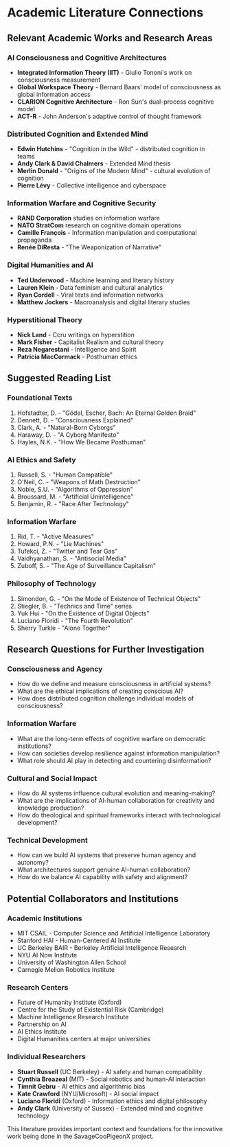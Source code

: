 # Academic Literature Connections

## Relevant Academic Works and Research Areas

### AI Consciousness and Cognitive Architectures
- **Integrated Information Theory (IIT)** - Giulio Tononi's work on consciousness measurement
- **Global Workspace Theory** - Bernard Baars' model of consciousness as global information access
- **CLARION Cognitive Architecture** - Ron Sun's dual-process cognitive model
- **ACT-R** - John Anderson's adaptive control of thought framework

### Distributed Cognition and Extended Mind
- **Edwin Hutchins** - "Cognition in the Wild" - distributed cognition in teams
- **Andy Clark & David Chalmers** - Extended Mind thesis
- **Merlin Donald** - "Origins of the Modern Mind" - cultural evolution of cognition
- **Pierre Lévy** - Collective intelligence and cyberspace

### Information Warfare and Cognitive Security
- **RAND Corporation** studies on information warfare
- **NATO StratCom** research on cognitive domain operations
- **Camille François** - Information manipulation and computational propaganda
- **Renée DiResta** - "The Weaponization of Narrative" 

### Digital Humanities and AI
- **Ted Underwood** - Machine learning and literary history
- **Lauren Klein** - Data feminism and cultural analytics
- **Ryan Cordell** - Viral texts and information networks
- **Matthew Jockers** - Macroanalysis and digital literary studies

### Hyperstitional Theory
- **Nick Land** - Ccru writings on hyperstition
- **Mark Fisher** - Capitalist Realism and cultural theory
- **Reza Negarestani** - Intelligence and Spirit
- **Patricia MacCormack** - Posthuman ethics

## Suggested Reading List

### Foundational Texts
1. Hofstadter, D. - "Gödel, Escher, Bach: An Eternal Golden Braid"
2. Dennett, D. - "Consciousness Explained"
3. Clark, A. - "Natural-Born Cyborgs"
4. Haraway, D. - "A Cyborg Manifesto"
5. Hayles, N.K. - "How We Became Posthuman"

### AI Ethics and Safety
1. Russell, S. - "Human Compatible"
2. O'Neil, C. - "Weapons of Math Destruction"
3. Noble, S.U. - "Algorithms of Oppression"
4. Broussard, M. - "Artificial Unintelligence"
5. Benjamin, R. - "Race After Technology"

### Information Warfare
1. Rid, T. - "Active Measures"
2. Howard, P.N. - "Lie Machines"
3. Tufekci, Z. - "Twitter and Tear Gas"
4. Vaidhyanathan, S. - "Antisocial Media"
5. Zuboff, S. - "The Age of Surveillance Capitalism"

### Philosophy of Technology
1. Simondon, G. - "On the Mode of Existence of Technical Objects"
2. Stiegler, B. - "Technics and Time" series
3. Yuk Hui - "On the Existence of Digital Objects"
4. Luciano Floridi - "The Fourth Revolution"
5. Sherry Turkle - "Alone Together"

## Research Questions for Further Investigation

### Consciousness and Agency
- How do we define and measure consciousness in artificial systems?
- What are the ethical implications of creating conscious AI?
- How does distributed cognition challenge individual models of consciousness?

### Information Warfare
- What are the long-term effects of cognitive warfare on democratic institutions?
- How can societies develop resilience against information manipulation?
- What role should AI play in detecting and countering disinformation?

### Cultural and Social Impact
- How do AI systems influence cultural evolution and meaning-making?
- What are the implications of AI-human collaboration for creativity and knowledge production?
- How do theological and spiritual frameworks interact with technological development?

### Technical Development
- How can we build AI systems that preserve human agency and autonomy?
- What architectures support genuine AI-human collaboration?
- How do we balance AI capability with safety and alignment?

## Potential Collaborators and Institutions

### Academic Institutions
- MIT CSAIL - Computer Science and Artificial Intelligence Laboratory
- Stanford HAI - Human-Centered AI Institute  
- UC Berkeley BAIR - Berkeley Artificial Intelligence Research
- NYU AI Now Institute
- University of Washington Allen School
- Carnegie Mellon Robotics Institute

### Research Centers
- Future of Humanity Institute (Oxford)
- Centre for the Study of Existential Risk (Cambridge)
- Machine Intelligence Research Institute
- Partnership on AI
- AI Ethics Institute
- Digital Humanities centers at major universities

### Individual Researchers
- **Stuart Russell** (UC Berkeley) - AI safety and human compatibility
- **Cynthia Breazeal** (MIT) - Social robotics and human-AI interaction  
- **Timnit Gebru** - AI ethics and algorithmic bias
- **Kate Crawford** (NYU/Microsoft) - AI social impact
- **Luciano Floridi** (Oxford) - Information ethics and digital philosophy
- **Andy Clark** (University of Sussex) - Extended mind and cognitive technology

This literature provides important context and foundations for the innovative work being done in the SavageCooPigeonX project.